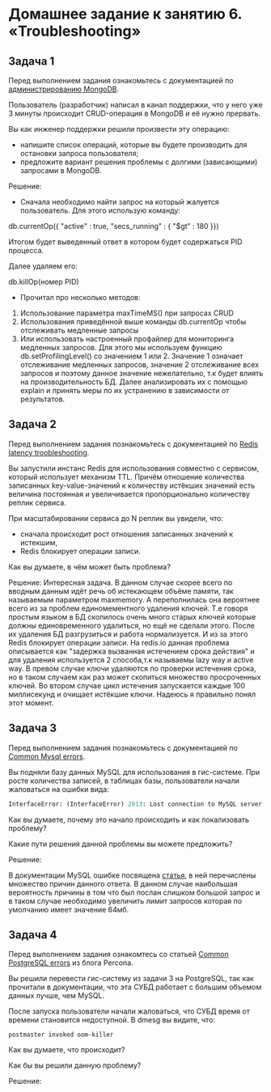 # Домашнее задание к занятию 6. «Troubleshooting»

## Задача 1

Перед выполнением задания ознакомьтесь с документацией по [администрированию MongoDB](https://docs.mongodb.com/manual/administration/).

Пользователь (разработчик) написал в канал поддержки, что у него уже 3 минуты происходит CRUD-операция в MongoDB и её 
нужно прервать. 

Вы как инженер поддержки решили произвести эту операцию:

- напишите список операций, которые вы будете производить для остановки запроса пользователя;
- предложите вариант решения проблемы с долгими (зависающими) запросами в MongoDB.

Решение:

- Сначала необходимо найти запрос на который жалуется пользователь. Для этого использую команду:

db.currentOp({ "active" : true, "secs_running" : { "$gt" : 180 }})

Итогом будет выведенный ответ в котором будет содержаться PID процесса.

Далее удаляем его:

db.killOp(номер PID)

- Прочитал про несколько методов:
1. Использование параметра maxTimeMS() при запросах CRUD
2. Использования приведённой выше команды db.currentOp чтобы отслеживать медленные запросы
3. Или использовать настроенный профайлер для мониторинга медленных запросов. Для этого мы используем функцию db.setProfilingLevel() со значением 1 или 2. Значение 1 означает отслеживание медленных запросов, значение 2 отслеживание всех запросов и поэтому данное значение нежелательно, т.к будет влиять на производительность БД. Далее анализировать их с помощью explain и принять меры по их устранению в зависимости от результатов.


## Задача 2

Перед выполнением задания познакомьтесь с документацией по [Redis latency troobleshooting](https://redis.io/topics/latency).

Вы запустили инстанс Redis для использования совместно с сервисом, который использует механизм TTL. 
Причём отношение количества записанных key-value-значений к количеству истёкших значений есть величина постоянная и
увеличивается пропорционально количеству реплик сервиса. 

При масштабировании сервиса до N реплик вы увидели, что:

- сначала происходит рост отношения записанных значений к истекшим,
- Redis блокирует операции записи.

Как вы думаете, в чём может быть проблема?


Решение: Интересная задача. В данном случае скорее всего по вводным данным идёт речь об истекающем объёме памяти, так называемым параметром maxmemory. 
А переполнилась она вероятнее всего из за проблем единомементного удаления ключей. Т.е говоря простым языком в БД скопилось очень много старых ключей которые должны единовременного удалиться, но ещё не сделали этого. После их удаления БД разгрузиться и работа нормализуется. И из за этого Redis блокирует операции записи. На redis.io данная проблема описывается как "задержка вызванная истечением срока действия" и для удаления используется 2 способа,т.к называемы lazy way и active way. В превом случае ключи удаляются по проверки истечения срока, но в таком случаем как раз может скопиться множество просроченных ключей. Во втором случае цикл истечения запускается каждые 100 миллисекунд и очищает истёкшие ключи. Надеюсь я правильно понял этот момент.

## Задача 3

Перед выполнением задания познакомьтесь с документацией по [Common Mysql errors](https://dev.mysql.com/doc/refman/8.0/en/common-errors.html).

Вы подняли базу данных MySQL для использования в гис-системе. При росте количества записей, в таблицах базы,
пользователи начали жаловаться на ошибки вида:
```python
InterfaceError: (InterfaceError) 2013: Lost connection to MySQL server during query u'SELECT..... '
```

Как вы думаете, почему это начало происходить и как локализовать проблему?

Какие пути решения данной проблемы вы можете предложить?

Решение:

В документации MySQL ошибке посвящена [статья](https://dev.mysql.com/doc/refman/8.0/en/gone-away.html), в ней перечислены множество причин данного ответа.
В данном случае наибольшая вероятность причины в том что был послан слишком большой запрос и в таком случае необходимо увеличить лимит запросов которая по умолчанию имеет значение 64мб.

## Задача 4

Перед выполнением задания ознакомтесь со статьей [Common PostgreSQL errors](https://www.percona.com/blog/2020/06/05/10-common-postgresql-errors/) из блога Percona.

Вы решили перевести гис-систему из задачи 3 на PostgreSQL, так как прочитали в документации, что эта СУБД работает с 
большим объемом данных лучше, чем MySQL.

После запуска пользователи начали жаловаться, что СУБД время от времени становится недоступной. В dmesg вы видите, что:

`postmaster invoked oom-killer`

Как вы думаете, что происходит?

Как бы вы решили данную проблему?


Решение:
